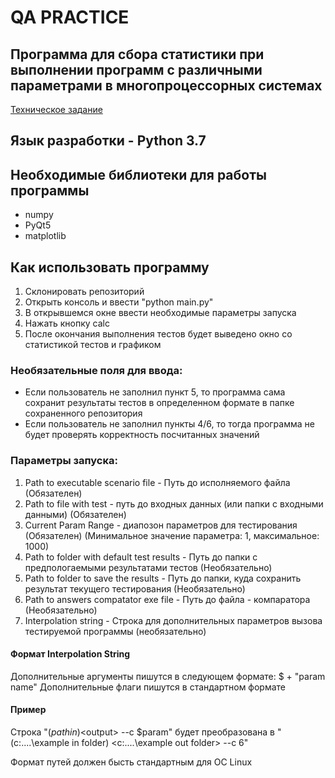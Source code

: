 # QA PRACTICE
## Программа для сбора статистики при выполнении программ с различными параметрами в многопроцессорных системах
[Техническое задание](https://docs.google.com/document/d/1JwbmkZAbK60ULANLYe0h7OMhNgVCNzGD975bmAHc-44/edit)
## Язык разработки - Python 3.7
## Необходимые библиотеки для работы программы
* numpy
* PyQt5
* matplotlib

## Как использовать программу
1. Склонировать репозиторий 
2. Открыть консоль и ввести "python main.py"
3. В открывшемся окне ввести необходимые параметры запуска
4. Нажать кнопку calc
5. После окончания выполнения тестов будет выведено окно со статистикой тестов и графиком
### Необязательные поля для ввода:
* Если пользователь не заполнил пункт 5, то программа сама сохранит результаты тестов в определенном формате в папке сохраненного репозитория
* Если пользователь не заполнил пункты 4/6, то тогда программа не будет проверять корректность посчитанных значений


### Параметры запуска:
1. Path to executable scenario file - Путь до исполняемого файла (Обязателен)
2. Path to file with test - путь до входных данных (или папки с входными данными) (Обязателен)
3. Current Param Range - диапозон параметров для тестирования (Обязателен) 
(Минимальное значение параметра: 1, максимальное: 1000)
4. Path to folder with default test results - Путь до папки с предпологаемыми результатами тестов (Необязательно)
5. Path to folder to save the results - Путь до папки, куда сохранить результат текущего тестирования (Необязательно)
6. Path to answers compatator exe file - Путь до файла - компаратора (Необязательно)
7. Interpolation string - Строка для дополнительных параметров вызова тестируемой программы (необязательно)

#### Формат Interpolation String
Дополнительные аргументы пишутся в следующем формате: $ + "param name"
Дополнительные флаги пишутся в стандартном формате
#### Пример
Строка "($pathin) <$output> --c $param" будет преобразована в "(c:\....\example in folder) <c:\....\example out folder> --c 6"

Формат путей должен бысть стандартным для ОС Linux
